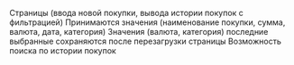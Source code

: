 Страницы (ввода новой покупки, вывода истории покупок с фильтрацией)
Принимаются значения (наименование покупки, сумма, валюта, дата, категория)
Значения (валюта, категория) последние выбранные сохраняются после перезагрузки страницы
Возможность поиска по истории покупок
